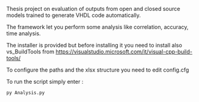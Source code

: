 Thesis project on evaluation of outputs from open and closed source models trained to generate VHDL code automatically.

The framework let you perform some analysis like correlation, accuracy, time analysis.

The installer is provided but before installing it you need to install also vs_BuildTools from https://visualstudio.microsoft.com/it/visual-cpp-build-tools/

To configure the paths and the xlsx structure you need to edit config.cfg

To run the script simply enter :

    py Analysis.py
